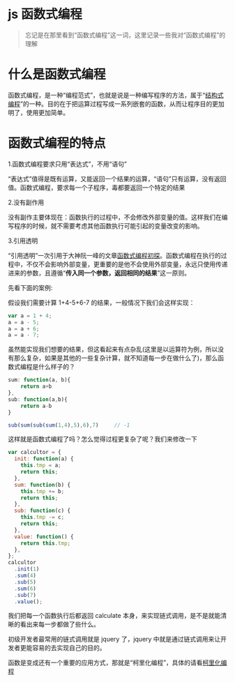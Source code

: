 # js 函数式编程

> 忘记是在那里看到“函数式编程”这一词，这里记录一些我对“函数式编程”的理解

# 什么是函数式编程

函数式编程，是一种“编程范式”，也就是说是一种编写程序的方法，属于“[结构式编程](https://en.wikipedia.org/wiki/Structured_programming)”的一种。目的在于把运算过程写成一系列嵌套的函数，从而让程序目的更加明了，使用更加简单。

# 函数式编程的特点

1.函数式编程要求只用“表达式”，不用“语句”

“表达式”值得是既有运算，又能返回一个结果的运算，“语句”只有运算，没有返回值。函数式编程，要求每一个子程序，毒都要返回一个特定的结果

2.没有副作用

没有副作主要体现在：函数执行的过程中，不会修改外部变量的值。这样我们在编写程序的时候，就不需要考虑其他函数执行可能引起的变量改变的影响。

3.引用透明

“引用透明”一次引用于大神阮一峰的文章[函数式编程初探](http://www.ruanyifeng.com/blog/2012/04/functional_programming.html)。函数式编程在执行的过程中，不仅不会影响外部变量，更重要的是他不会使用外部变量，永远只使用传递进来的参数，且遵循“**传入同一个参数，返回相同的结果**”这一原则。

先看下面的案例:

假设我们需要计算 1+4-5+6-7 的结果，一般情况下我们会这样实现：

```js
var a = 1 + 4;
a = a - 5;
a = a + 6;
a = a - 7;
```

虽然能实现我们想要的结果，但这看起来有点杂乱(这里是以运算符为例，所以没有那么复杂，如果是其他的一些复杂计算，就不知道每一步在做什么了)，那么函数式编程是什么样子的？

```js
sum: function(a, b){
    return a+b
},
sub: function(a,b){
    return a-b
}

sub(sum(sub(sum(1,4),5),6),7)     // -1
```

这样就是函数式编程了吗？怎么觉得过程更复杂了呢？我们来修改一下

```js
var calcultor = {
  init: function(a) {
    this.tmp = a;
    return this;
  },
  sum: function(b) {
    this.tmp += b;
    return this;
  },
  sub: function(c) {
    this.tmp -= c;
    return this;
  },
  value: function() {
    return this.tmp;
  },
};
calcultor
  .init(1)
  .sum(4)
  .sub(5)
  .sum(6)
  .sub(7)
  .value();
```

我们把每一个函数执行后都返回 calculate 本身，来实现链式调用，是不是就能清晰的看出来每一步都做了些什么。

初级开发者最常用的链式调用就是 jquery 了，jquery 中就是通过链式调用来让开发者更能容易的去实现自己的目的。

函数是变成还有一个重要的应用方式，那就是“柯里化编程”，具体的请看[柯里化编程](/#!/home/article/2017103015132239)
